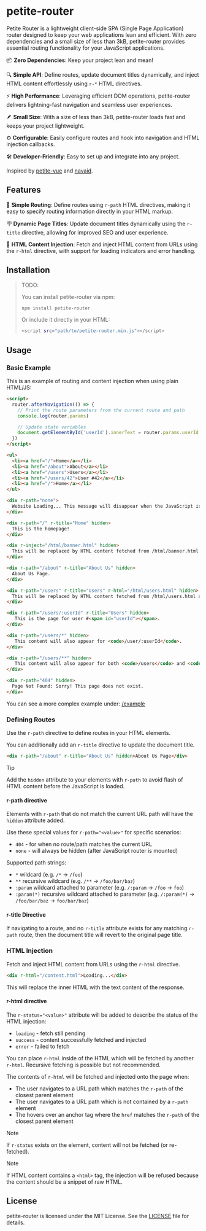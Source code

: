 # petite-router

Petite Router is a lightweight client-side SPA (Single Page Application) router designed to keep
your web applications lean and efficient. With zero dependencies and a small size of less than 3kB,
petite-router provides essential routing functionality for your JavaScript applications.


📦 **Zero Dependencies**: Keep your project lean and mean!

🔍 **Simple API**: Define routes, update document titles dynamically, and inject HTML content effortlessly using `r-*` HTML directives.

⚡ **High Performance**: Leveraging efficient DOM operations, petite-router delivers lightning-fast navigation and seamless user experiences.

🪶 **Small Size**: With a size of less than 3kB, petite-router loads fast and keeps your project lightweight.

⚙️ **Configurable**: Easily configure routes and hook into navigation and HTML injection callbacks.

🛠️ **Developer-Friendly**: Easy to set up and integrate into any project.

Inspired by [petite-vue](https://github.com/vuejs/petite-vue) and [navaid](https://github.com/lukeed/navaid).

## Features

🚏 **Simple Routing**: Define routes using `r-path` HTML directives, making it easy to specify routing information directly in your HTML markup.

🪧 **Dynamic Page Titles**: Update document titles dynamically using the `r-title` directive, allowing for improved SEO and user experience.

💉 **HTML Content Injection**: Fetch and inject HTML content from URLs using the `r-html` directive, with support for loading indicators and error handling.

## Installation

> TODO:
>
> You can install petite-router via npm:
>
> ```bash
> npm install petite-router
> ```
>
> Or include it directly in your HTML:
>
> ```bash
> <script src="path/to/petite-router.min.js"></script>
> ```

## Usage

### Basic Example

This is an example of routing and content injection when using plain HTML/JS:

```html
<script>
  router.afterNavigation(() => {
    // Print the route parameters from the current route and path
    console.log(router.params)

    // Update state variables
    document.getElementById('userId').innerText = router.params.userId
  })
</script>

<ul>
  <li><a href="/">Home</a></li>
  <li><a href="/about">About</a></li>
  <li><a href="/users">Users</a></li>
  <li><a href="/users/42">User #42</a></li>
  <li><a href="/">Home</a></li>
</ul>

<div r-path="none">
  Website Loading... This message will disappear when the JavaScript is loaded.
</div>

<div r-path="/" r-title="Home" hidden>
  This is the homepage!
</div>

<div r-inject="/html/banner.html" hidden>
  This will be replaced by HTML content fetched from /html/banner.html
</div>

<div r-path="/about" r-title="About Us" hidden>
  About Us Page.
</div>

<div r-path="/users" r-title="Users" r-html="/html/users.html" hidden>
  This will be replaced by HTML content fetched from /html/users.html after an anchor tag is hovered which matches <code>/users</code>.
</div>

<div r-path="/users/:userId" r-title="Users" hidden>
   This is the page for user #<span id="userId"></span>.
</div>

<div r-path="/users/*" hidden>
   This content will also appear for <code>/user/:userId</code>.
</div>

<div r-path="/users/**" hidden>
   This content will also appear for both <code>/users</code> and <code>/user/:userId</code>.
</div>

<div r-path="404" hidden>
  Page Not Found: Sorry! This page does not exist.
</div>
```

You can see a more complex example under: [/example](example)

### Defining Routes

Use the `r-path` directive to define routes in your HTML elements.

You can additionally add an `r-title` directive to update the document title.

```html
<div r-path="/about" r-title="About Us" hidden>About Us Page</div>
```

> [!TIP]
> Add the `hidden` attribute to your elements with `r-path` to avoid flash of HTML content before
> the JavaScript is loaded.

#### r-path directive

Elements with `r-path` that do not match the current URL path will have the `hidden` attribute added.

Use these special values for `r-path="<value>"` for specific scenarios:
- `404` - for when no route/path matches the current URL
- `none` - will always be hidden (after JavaScript router is mounted)

Supported path strings:
- `*` wildcard  (e.g. `/*` -> `/foo`)
- `**` recursive wildcard (e.g. `/**` -> `/foo/bar/baz`)
- `:param` wildcard attached to parameter (e.g. `/:param` -> `/foo` -> `foo`)
- `:param(*)` recursive wildcard attached to parameter (e.g. `/:param(*)` -> `/foo/bar/baz` -> `foo/bar/baz`)

#### r-title Directive

If navigating to a route, and no `r-title` attribute exists for any matching `r-path` route,
then the document title will revert to the original page title.

### HTML Injection

Fetch and inject HTML content from URLs using the `r-html` directive.

```html
<div r-html="/content.html">Loading...</div>
```

This will replace the inner HTML with the text content of the response.

#### r-html directive

The `r-status="<value>"` attribute will be added to describe the status of the HTML injection:
- `loading` - fetch still pending
- `success` - content successfully fetched and injected
- `error` - failed to fetch

You can place `r-html` inside of the HTML which will be fetched by another `r-html`.
Recursive fetching is possible but not recommended.

The contents of `r-html` will be fetched and injected onto the page when:
- The user navigates to a URL path which matches the `r-path` of the closest parent element
- The user navigates to a URL path which is not contained by a `r-path` element
- The hovers over an anchor tag where the `href` matches the `r-path` of the closest parent element

> [!NOTE]
> If `r-status` exists on the element, content will not be fetched (or re-fetched).

> [!NOTE]
> If HTML content contains a `<html>` tag, the injection will be refused because the content should
> be a snippet of raw HTML.

## License

petite-router is licensed under the MIT License. See the [LICENSE](LICENSE) file for details.
